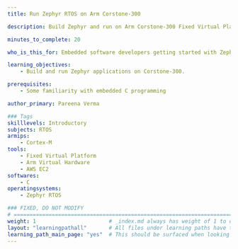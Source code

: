 ```yaml
---
title: Run Zephyr RTOS on Arm Corstone-300

description: Build Zephyr and run on Arm Corstone-300 Fixed Virtual Platform or other

minutes_to_complete: 20

who_is_this_for: Embedded software developers getting started with Zephyr RTOS.

learning_objectives: 
    - Build and run Zephyr applications on Corstone-300.

prerequisites:
    - Some familiarity with embedded C programming

author_primary: Pareena Verma

### Tags
skilllevels: Introductory
subjects: RTOS
armips:
    - Cortex-M
tools:
    - Fixed Virtual Platform
    - Arm Virtual Hardware
    - AWS EC2
softwares:
    - C
operatingsystems:
    - Zephyr RTOS

### FIXED, DO NOT MODIFY
# ================================================================================
weight: 1                       # _index.md always has weight of 1 to order correctly
layout: "learningpathall"       # All files under learning paths have this same wrapper
learning_path_main_page: "yes"  # This should be surfaced when looking for related content. Only set for _index.md of learning path content.
---
```

